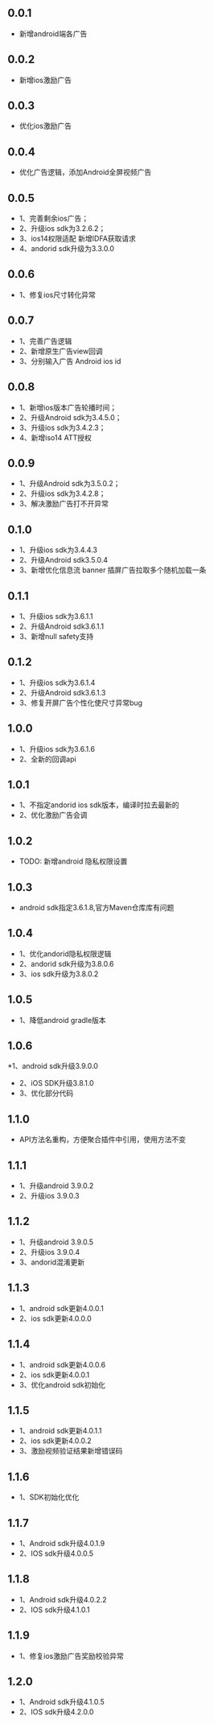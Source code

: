 ## 0.0.1

* 新增android端各广告

## 0.0.2

* 新增ios激励广告

## 0.0.3

* 优化ios激励广告

## 0.0.4

* 优化广告逻辑，添加Android全屏视频广告

## 0.0.5

* 1、完善剩余ios广告； 
*  2、升级ios sdk为3.2.6.2； 
*   3、ios14权限适配 新增IDFA获取请求 
*   4、andorid sdk升级为3.3.0.0

## 0.0.6

* 1、修复ios尺寸转化异常

## 0.0.7

* 1、完善广告逻辑 
*  2、新增原生广告view回调 
*   3、分别输入广告 Android ios id

## 0.0.8
* 1、新增ios版本广告轮播时间； 
*  2、升级Android sdk为3.4.5.0； 
*   3、升级ios sdk为3.4.2.3； 
*   4、新增iso14 ATT授权

## 0.0.9
* 1、升级Android sdk为3.5.0.2；
*  2、升级ios sdk为3.4.2.8；
*  3、解决激励广告打不开异常

## 0.1.0
* 1、升级ios sdk为3.4.4.3
*  2、升级Android sdk3.5.0.4
*  3、新增优化信息流 banner 插屏广告拉取多个随机加载一条

## 0.1.1
* 1、升级ios sdk为3.6.1.1
*  2、升级Android sdk3.6.1.1
* 3、新增null safety支持

## 0.1.2
* 1、升级ios sdk为3.6.1.4
*  2、升级Android sdk3.6.1.3
* 3、修复开屏广告个性化使尺寸异常bug

## 1.0.0

* 1、升级ios sdk为3.6.1.6
*  2、全新的回调api

## 1.0.1

* 1、不指定andorid ios sdk版本，编译时拉去最新的
*  2、优化激励广告会调

## 1.0.2

* TODO: 新增android 隐私权限设置

## 1.0.3

* android sdk指定3.6.1.8,官方Maven仓库库有问题

## 1.0.4

* 1、优化andorid隐私权限逻辑
*  2、andorid sdk升级为3.8.0.6
*  3、ios sdk升级为3.8.0.2

## 1.0.5

* 1、降低android gradle版本

## 1.0.6

*1、android sdk升级3.9.0.0
*  2、iOS SDK升级3.8.1.0
*  3、优化部分代码

## 1.1.0

* API方法名重构，方便聚合插件中引用，使用方法不变

## 1.1.1

* 1、升级android 3.9.0.2
* 2、升级ios 3.9.0.3

## 1.1.2

* 1、升级android 3.9.0.5
* 2、升级ios 3.9.0.4
* 3、andorid混淆更新

## 1.1.3

* 1、android sdk更新4.0.0.1
* 2、ios sdk更新4.0.0.0

## 1.1.4

* 1、android sdk更新4.0.0.6
* 2、ios sdk更新4.0.0.1
* 3、优化android sdk初始化

## 1.1.5

* 1、android sdk更新4.0.1.1
* 2、ios sdk更新4.0.0.2
* 3、激励视频验证结果新增错误码


## 1.1.6

* 1、SDK初始化优化

## 1.1.7

* 1、Android sdk升级4.0.1.9
* 2、IOS sdk升级4.0.0.5

## 1.1.8

* 1、Android sdk升级4.0.2.2
* 2、IOS sdk升级4.1.0.1


## 1.1.9

* 1、修复ios激励广告奖励校验异常

## 1.2.0

* 1、Android sdk升级4.1.0.5
* 2、IOS sdk升级4.2.0.0